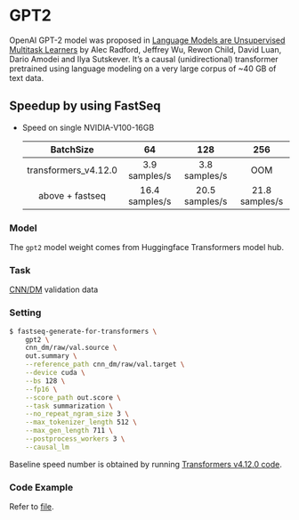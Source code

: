 # GPT2

OpenAI GPT-2 model was proposed in [Language Models are Unsupervised Multitask Learners](https://cdn.openai.com/better-language-models/language_models_are_unsupervised_multitask_learners.pdf) by Alec Radford, Jeffrey Wu, Rewon Child, David Luan, Dario Amodei and Ilya Sutskever. It’s a causal (unidirectional) transformer pretrained using language modeling on a very large corpus of ~40 GB of text data.

## Speedup by using FastSeq

- Speed on single NVIDIA-V100-16GB

  |       BatchSize       |        64       |      128       |      256       |
  |:---------------------:|:---------------:|:--------------:|:--------------:|
  |   transformers_v4.12.0 |   3.9 samples/s |      3.8 samples/s       |      OOM       |
  |   above + fastseq     |  16.4 samples/s | 20.5 samples/s | 21.8 samples/s |


### Model
The `gpt2` model weight comes from Huggingface Transformers model hub.

### Task

[CNN/DM](https://github.com/harvardnlp/sent-summary) validation data

### Setting

```bash
$ fastseq-generate-for-transformers \
    gpt2 \
    cnn_dm/raw/val.source \
    out.summary \
    --reference_path cnn_dm/raw/val.target \
    --device cuda \
    --bs 128 \
    --fp16 \
    --score_path out.score \
    --task summarization \
    --no_repeat_ngram_size 3 \
    --max_tokenizer_length 512 \
    --max_gen_length 711 \
    --postprocess_workers 3 \
    --causal_lm
```
Baseline speed number is obtained by running [Transformers v4.12.0 code](../../benchmarks/run_eval_hf.py).

### Code Example
Refer to [file](../../tests/optimizer/transformers/test_gpt2_optimizer.py).
